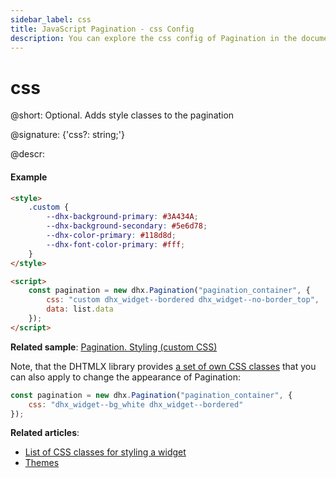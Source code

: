 ```yaml
---
sidebar_label: css
title: JavaScript Pagination - css Config 
description: You can explore the css config of Pagination in the documentation of the DHTMLX JavaScript UI library. Browse developer guides and API reference, try out code examples and live demos, and download a free 30-day evaluation version of DHTMLX Suite.
---
```


# css

@short: Optional. Adds style classes to the pagination

@signature: {'css?: string;'}

@descr:
#### Example

~~~html
<style>
	.custom {
		--dhx-background-primary: #3A434A;
		--dhx-background-secondary: #5e6d78;
		--dhx-color-primary: #118d8d;
		--dhx-font-color-primary: #fff;
	}
</style>

<script>
	const pagination = new dhx.Pagination("pagination_container", {
	    css: "custom dhx_widget--bordered dhx_widget--no-border_top",
	    data: list.data
	});
</script>
~~~

**Related sample**: [Pagination. Styling (custom CSS)](https://snippet.dhtmlx.com/e7bujtsu)

Note, that the DHTMLX library provides [a set of own CSS classes](helpers/base_elements.md#list-of-css-classes-for-styling-a-widget) that you can also apply to change the appearance of Pagination:

~~~js
const pagination = new dhx.Pagination("pagination_container", {
    css: "dhx_widget--bg_white dhx_widget--bordered"
});
~~~

**Related articles**: 
- [List of CSS classes for styling a widget](helpers/base_elements.md#list-of-css-classes-for-styling-a-widget)
- [Themes](themes.md)